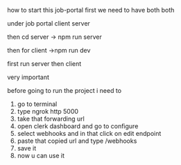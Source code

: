 how to start this job-portal
first we need to have both both

under job portal
client
server

then cd server
 -> npm run server

then for client 
 ->npm run dev

first run server then client 

very important

before going to run the project i need to 
1. go to terminal 
2. type ngrok http 5000
3. take that forwarding url
4. open clerk dashboard and go to configure 
5. select webhooks and in that click on edit endpoint
6. paste that copied url and type /webhooks
7. save it
8. now u can use it
